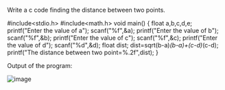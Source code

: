 Write a c code finding the distance between two points.


#include<stdio.h>
#include<math.h>
void main()
{
    float a,b,c,d,e;
    printf("Enter the value of a");
    scanf("%f",&a);
    printf("Enter the value of b");
    scanf("%f",&b);
    printf("Enter the value of c");
    scanf("%f",&c);
    printf("Enter the value of d"); 
    scanf("%d",&d);
    float dist;
    dist=sqrt(b-a)*(b-a)+(c-d)*(c-d);
    printf("The distance between two point=%.2f",dist);
}


Output of the program:


![image](https://github.com/AklavyaSangra/Homework/assets/146859465/e4677ce4-490e-45b1-9cc6-d376292b1bda)




